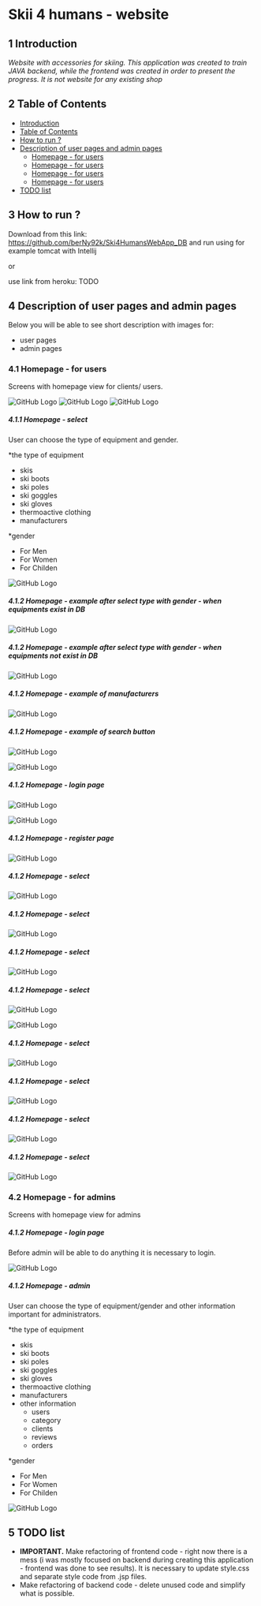 # Skii 4 humans - website
## 1 Introduction
_Website with accessories for skiing. This application was created to train JAVA backend, while the frontend was created in order to present the progress._
_It is not website for any existing shop_

## 2 Table of Contents
- [Introduction](#1-Introduction)
- [Table of Contents](#2-Table-of-Contents)
- [How to run ?](#3-how-to-run-)
- [Description of user pages and admin pages](#4-Description-of-user-pages-and-admin-pages)
  - [Homepage - for users](#41-Homepage-for-users)
  - [Homepage - for users](#41-Homepage-for-users)
  - [Homepage - for users](#41-Homepage-for-users)
  - [Homepage - for users](#41-Homepage-for-users)
- [TODO list](#5-TODO-list)

## 3 How to run ?

Download from this link: https://github.com/berNy92k/Ski4HumansWebApp_DB and run using for example tomcat with Intellij

or

use link from heroku: TODO

## 4 Description of user pages and admin pages
Below you will be able to see short description with images for:

- user pages
- admin pages

### 4.1 Homepage - for users
Screens with homepage view for clients/ users.

![GitHub Logo](src/main/webapp/images/websiteScreens/homepage1.PNG)
![GitHub Logo](src/main/webapp/images/websiteScreens/homepage2.PNG)
![GitHub Logo](src/main/webapp/images/websiteScreens/homepage3.PNG)
##### 4.1.1  Homepage - select
User can choose the type of equipment and gender.

 *the type of equipment 
 - skis
 - ski boots
 - ski poles
 - ski goggles
 - ski gloves
 - thermoactive clothing
 - manufacturers
 
 *gender
 - For Men
 - For Women
 - For Childen

![GitHub Logo](src/main/webapp/images/websiteScreens/homepage_selector.PNG)

##### 4.1.2  Homepage - example after select type with gender - when equipments exist in DB
![GitHub Logo](src/main/webapp/images/websiteScreens/homepage_selected_example.PNG)

##### 4.1.2  Homepage - example after select type with gender - when equipments not exist in DB
![GitHub Logo](src/main/webapp/images/websiteScreens/homepage_selected_not_exist_example.PNG)

##### 4.1.2  Homepage - example of manufacturers
![GitHub Logo](src/main/webapp/images/websiteScreens/homepage_selected_manufacturers_example.PNG)

##### 4.1.2  Homepage - example of search button
![GitHub Logo](src/main/webapp/images/websiteScreens/homepage_fill_search.PNG)

![GitHub Logo](src/main/webapp/images/websiteScreens/homepage_search_example.PNG)

##### 4.1.2  Homepage - login page
![GitHub Logo](src/main/webapp/images/websiteScreens/homepage_log_in_page.PNG)

![GitHub Logo](src/main/webapp/images/websiteScreens/homepage_logged.PNG)

##### 4.1.2  Homepage - register page
![GitHub Logo](src/main/webapp/images/websiteScreens/homepage_register_page.PNG)

##### 4.1.2  Homepage - select
![GitHub Logo](src/main/webapp/images/websiteScreens/homepage_empty_shopping_cart.PNG)

##### 4.1.2  Homepage - select
![GitHub Logo](src/main/webapp/images/websiteScreens/homepage_not_empty_shopping_cart.PNG)

##### 4.1.2  Homepage - select
![GitHub Logo](src/main/webapp/images/websiteScreens/homepage_message_shopping_cart.PNG)

##### 4.1.2  Homepage - select
![GitHub Logo](src/main/webapp/images/websiteScreens/homepage_equipment_detail.PNG)

![GitHub Logo](src/main/webapp/images/websiteScreens/homepage_equipment_detail2_with_reviews.PNG)

##### 4.1.2  Homepage - select
![GitHub Logo](src/main/webapp/images/websiteScreens/homepage_not_empty_shopping_cart.PNG)

##### 4.1.2  Homepage - select
![GitHub Logo](src/main/webapp/images/websiteScreens/homepage_shopping_cart_payment.PNG)

##### 4.1.2  Homepage - select
![GitHub Logo](src/main/webapp/images/websiteScreens/homepage_shopping_cart_payment1.PNG)

##### 4.1.2  Homepage - select
![GitHub Logo](src/main/webapp/images/websiteScreens/homepage_shopping_cart_payment2.PNG)


### 4.2 Homepage - for admins
Screens with homepage view for admins

##### 4.1.2  Homepage - login page
Before admin will be able to do anything it is necessary to login.

![GitHub Logo](src/main/webapp/images/websiteScreens/admin_homepage.PNG)

##### 4.1.2  Homepage - admin
User can choose the type of equipment/gender and other information important for administrators.

 *the type of equipment 
 - skis
 - ski boots
 - ski poles
 - ski goggles
 - ski gloves
 - thermoactive clothing
 - manufacturers
 - other information
   - users
   - category
   - clients
   - reviews
   - orders
 
 *gender
 - For Men
 - For Women
 - For Childen
 
![GitHub Logo](src/main/webapp/images/websiteScreens/admin_homepage_after_login.PNG)




## 5 TODO list
* **IMPORTANT.** Make refactoring of frontend code - right now there is a mess 
(i was mostly focused on backend during creating this application - frontend was done to see results).
It is necessary to update style.css and separate style code from .jsp files.
* Make refactoring of backend code - delete unused code and simplify what is possible.